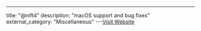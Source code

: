 ---
title: "@nift4"
description: "macOS support and bug fixes"
external_category: "Miscellaneous"
---[Visit Website](https://github.com/nift4)

